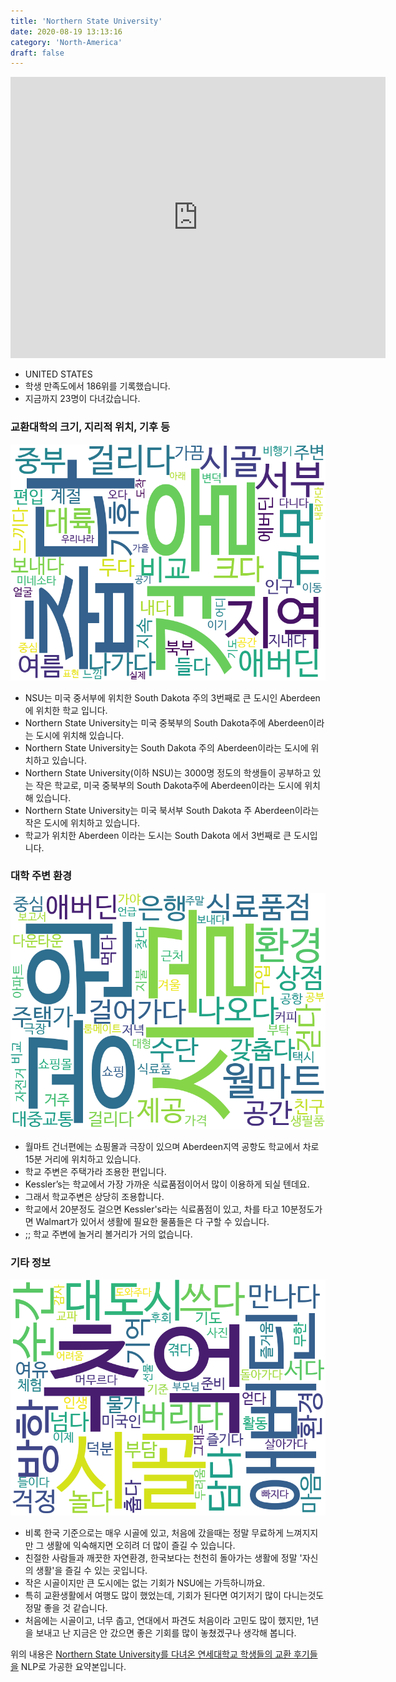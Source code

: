 ```yaml
---
title: 'Northern State University'
date: 2020-08-19 13:13:16
category: 'North-America'
draft: false
---
```


<iframe
width="600"
height="450"
frameborder="0" style="border:0"
src="https://www.google.com/maps/embed/v1/place?key=AIzaSyC9e1AME-pVmWC4hBpFdu5S4dKzyepa3HQ&q=Northern+State+University&center=45.4510995,-98.4844923&zoom=14" allowfullscreen>
</iframe>


* UNITED STATES
* 학생 만족도에서 186위를 기록했습니다.
* 지금까지 23명이 다녀갔습니다. 

### 교환대학의 크기, 지리적 위치, 기후 등

![gen_info-WordCloud](../univ_wordclouds_okt/gen_info/US000131_gen_info_okt.png)

* NSU는 미국 중서부에 위치한 South Dakota 주의 3번째로 큰 도시인 Aberdeen에 위치한 학교 입니다.
* Northern State University는 미국 중북부의 South Dakota주에 Aberdeen이라는 도시에 위치해 있습니다.
* Northern State University는 South Dakota 주의 Aberdeen이라는 도시에 위치하고 있습니다.
* Northern State University(이하 NSU)는 3000명 정도의 학생들이 공부하고 있는 작은 학교로, 미국 중북부의 South Dakota주에 Aberdeen이라는 도시에 위치해 있습니다.
* Northern State University는 미국 북서부 South Dakota 주 Aberdeen이라는 작은 도시에 위치하고 있습니다.
* 학교가 위치한 Aberdeen 이라는 도시는 South Dakota 에서 3번째로 큰 도시입니다.


### 대학 주변 환경

![env_info-WordCloud](../univ_wordclouds_okt/env_info/US000131_env_info_okt.png)

* 월마트 건너편에는 쇼핑몰과 극장이 있으며 Aberdeen지역 공항도 학교에서 차로15분 거리에 위치하고 있습니다.
* 학교 주변은 주택가라 조용한 편입니다.
* Kessler’s는 학교에서 가장 가까운 식료품점이어서 많이 이용하게 되실 텐데요.
* 그래서 학교주변은 상당히 조용합니다.
* 학교에서 20분정도 걸으면 Kessler's라는 식료품점이 있고, 차를 타고 10분정도가면 Walmart가 있어서 생활에 필요한 물품들은 다 구할 수 있습니다.
* ;; 학교 주변에 놀거리 볼거리가 거의 없습니다.


### 기타 정보

![etc_info-WordCloud](../univ_wordclouds_okt/etc_info/US000131_etc_info_okt.png)

* 비록 한국 기준으로는 매우 시골에 있고, 처음에 갔을때는 정말 무료하게 느껴지지만 그 생활에 익숙해지면 오히려 더 많이 즐길 수 있습니다.
* 친절한 사람들과 깨끗한 자연환경, 한국보다는 천천히 돌아가는 생활에 정말 '자신의 생활'을 즐길 수 있는 곳입니다.
* 작은 시골이지만 큰 도시에는 없는 기회가 NSU에는 가득하니까요.
* 특히 교환생활에서 여행도 많이 했었는데, 기회가 된다면 여기저기 많이 다니는것도 정말 좋을 것 같습니다.
* 처음에는 시골이고, 너무 춥고, 연대에서 파견도 처음이라 고민도 많이 했지만, 1년을 보내고 난 지금은 안 갔으면 좋은 기회를 많이 놓쳤겠구나 생각해 봅니다.


위의 내용은 [Northern State University를 다녀온 연세대학교 학생들의 교환 후기들을](http://oia.yonsei.ac.kr/partner/expReport.asp?ucode=US000131&bgbn=A) NLP로 가공한 요약본입니다. 
